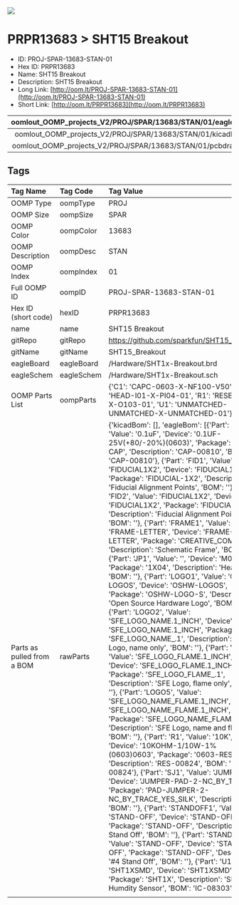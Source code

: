 


  
![][im]
# PRPR13683 > SHT15 Breakout

- ID: PROJ-SPAR-13683-STAN-01
- Hex ID: PRPR13683
- Name: SHT15 Breakout
- Description: SHT15 Breakout
- Long Link: [http://oom.lt/PROJ-SPAR-13683-STAN-01](http://oom.lt/PROJ-SPAR-13683-STAN-01)
- Short Link: [http://oom.lt/PRPR13683](http://oom.lt/PRPR13683)
  

|oomlout_OOMP_projects_V2/PROJ/SPAR/13683/STAN/01/eagleImage.png|oomlout_OOMP_projects_V2/PROJ/SPAR/13683/STAN/01/eagleSchemImage.png|oomlout_OOMP_projects_V2/PROJ/SPAR/13683/STAN/01/kicadPcb3dFront.png|oomlout_OOMP_projects_V2/PROJ/SPAR/13683/STAN/01/kicadPcb3dBack.png|
| :---: | :---: | :---: | :---: |
|oomlout_OOMP_projects_V2/PROJ/SPAR/13683/STAN/01/kicadPcb3d.png|oomlout_OOMP_projects_V2/PROJ/SPAR/13683/STAN/01/bomBack.png|oomlout_OOMP_projects_V2/PROJ/SPAR/13683/STAN/01/bomFront.png|oomlout_OOMP_projects_V2/PROJ/SPAR/13683/STAN/01/pcbdraw.svg|
|oomlout_OOMP_projects_V2/PROJ/SPAR/13683/STAN/01/pcbdrawBack.svg||||

## Tags
  

|Tag Name|Tag Code|Tag Value|
| :--- | :--- | :--- |
|OOMP Type|oompType|PROJ|
|OOMP Size|oompSize|SPAR|
|OOMP Color|oompColor|13683|
|OOMP Description|oompDesc|STAN|
|OOMP Index|oompIndex|01|
|Full OOMP ID|oompID|PROJ-SPAR-13683-STAN-01|
|Hex ID (short code)|hexID|PRPR13683|
|name|name|SHT15 Breakout|
|gitRepo|gitRepo|https://github.com/sparkfun/SHT15_Breakout|
|gitName|gitName|SHT15_Breakout|
|eagleBoard|eagleBoard|/Hardware/SHT1x-Breakout.brd|
|eagleSchem|eagleSchem|/Hardware/SHT1x-Breakout.sch|
|OOMP Parts List|oompParts|{'C1': 'CAPC-0603-X-NF100-V50', 'JP1': 'HEAD-I01-X-PI04-01', 'R1': 'RESE-0603-X-O103-01', 'U1': 'UNMATCHED-UNMATCHED-X-UNMATCHED-01'}|
|Parts as pulled from a BOM|rawParts|{'kicadBom': [], 'eagleBom': [{'Part': 'C1', 'Value': '0.1uF', 'Device': '0.1UF-25V(+80/-20%)(0603)', 'Package': '0603-CAP', 'Description': 'CAP-00810', 'BOM': 'CAP-00810'}, {'Part': 'FID1', 'Value': 'FIDUCIAL1X2', 'Device': 'FIDUCIAL1X2', 'Package': 'FIDUCIAL-1X2', 'Description': 'Fiducial Alignment Points', 'BOM': ''}, {'Part': 'FID2', 'Value': 'FIDUCIAL1X2', 'Device': 'FIDUCIAL1X2', 'Package': 'FIDUCIAL-1X2', 'Description': 'Fiducial Alignment Points', 'BOM': ''}, {'Part': 'FRAME1', 'Value': 'FRAME-LETTER', 'Device': 'FRAME-LETTER', 'Package': 'CREATIVE_COMMONS', 'Description': 'Schematic Frame', 'BOM': ''}, {'Part': 'JP1', 'Value': '', 'Device': 'M04PTH', 'Package': '1X04', 'Description': 'Header 4', 'BOM': ''}, {'Part': 'LOGO1', 'Value': 'OSHW-LOGOS', 'Device': 'OSHW-LOGOS', 'Package': 'OSHW-LOGO-S', 'Description': 'Open Source Hardware Logo', 'BOM': ''}, {'Part': 'LOGO2', 'Value': 'SFE_LOGO_NAME.1_INCH', 'Device': 'SFE_LOGO_NAME.1_INCH', 'Package': 'SFE_LOGO_NAME_.1', 'Description': 'SFE Logo, name only', 'BOM': ''}, {'Part': 'LOGO4', 'Value': 'SFE_LOGO_FLAME.1_INCH', 'Device': 'SFE_LOGO_FLAME.1_INCH', 'Package': 'SFE_LOGO_FLAME_.1', 'Description': 'SFE Logo, flame only', 'BOM': ''}, {'Part': 'LOGO5', 'Value': 'SFE_LOGO_NAME_FLAME.1_INCH', 'Device': 'SFE_LOGO_NAME_FLAME.1_INCH', 'Package': 'SFE_LOGO_NAME_FLAME_.1', 'Description': 'SFE Logo, name and flame', 'BOM': ''}, {'Part': 'R1', 'Value': '10K', 'Device': '10KOHM-1/10W-1%(0603)0603', 'Package': '0603-RES', 'Description': 'RES-00824', 'BOM': 'RES-00824'}, {'Part': 'SJ1', 'Value': 'JUMPER', 'Device': 'JUMPER-PAD-2-NC_BY_TRACE', 'Package': 'PAD-JUMPER-2-NC_BY_TRACE_YES_SILK', 'Description': '', 'BOM': ''}, {'Part': 'STANDOFF1', 'Value': 'STAND-OFF', 'Device': 'STAND-OFF', 'Package': 'STAND-OFF', 'Description': '#4 Stand Off', 'BOM': ''}, {'Part': 'STANDOFF2', 'Value': 'STAND-OFF', 'Device': 'STAND-OFF', 'Package': 'STAND-OFF', 'Description': '#4 Stand Off', 'BOM': ''}, {'Part': 'U1', 'Value': 'SHT1XSMD', 'Device': 'SHT1XSMD', 'Package': 'SHT1X', 'Description': 'SHT1x Humdity Sensor', 'BOM': 'IC-08303'}]}|
||||



[im]: PROJ/SPAR/13683/STAN/01/kicadPcb3d_450.png
